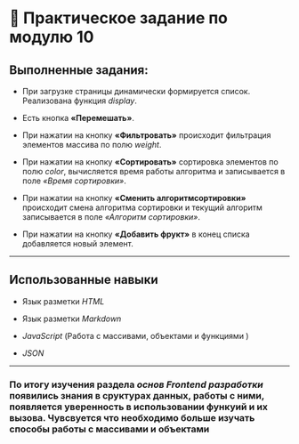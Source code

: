 # 🚀 Практическое задание по модулю 10

## Выполненные задания: 
- При загрузке страницы динамически формируется список. Реализована функция _display_.
- Есть кнопка __«Перемешать»__.

- При нажатии на кнопку __«Фильтровать»__ происходит фильтрация элементов массива по полю _weight_.

- При нажатии на кнопку __«Сортировать»__  сортировка элементов по полю _color_, вычисляется время работы алгоритма и записывается в поле _«Время сортировки»_.

- При нажатии на кнопку __«Сменить алгоритмсортировки»__ происходит смена алгоритма сортировки и текущий алгоритм записывается в поле _«Алгоритм сортировки»_.

- При нажатии на кнопку __«Добавить фрукт»__ в конец списка добавляется новый элемент.

---

## Использованные навыки 

- Язык разметки _HTML_

- Язык разметки _Markdown_

- _JavaScript_ (Работа с массивами, объектами и функциями )

- _JSON_ 

---
###  По итогу изучения раздела _основ Frontend разработки_ появились знания в сруктурах данных, работы с ними, появляется уверенность в использовании функуий и их вызова. Чувсвуется что необходимо больше изучать способы работы с массивами и объектами
